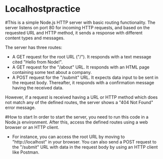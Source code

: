 # Localhostpractice
#This is a simple Node.js HTTP server with basic routing functionality. The server listens on port 80 for incoming HTTP requests, and based on the requested URL and HTTP method, it sends a response with different content types and messages.

The server has three routes:

- A GET request for the root URL ("/"). It responds with a text message cited "Hello from Node!".
- A GET request for the "/about" URL. It responds with an HTML page containing some text about a company.
- A POST request for the "/submit" URL. It expects data input to be sent in the request body. Thereafter, it responds with a confirmation message having the received data.

However, if a request is received having a URL or HTTP method which does not match any of the defined routes, the server shows a "404 Not Found" error message.

#How to start
In order to start the server, you need to run this code in a Node.js environment.
After this, access the defined routes using a web browser or an HTTP client. 

- For instance, you can access the root URL by moving to "http://localhost" in your browser. You can also send a POST request to the "/submit" URL with data in the request body by using an HTTP client like Postman.
